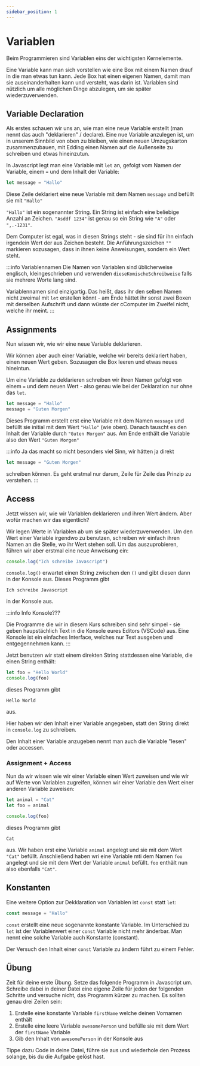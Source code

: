```yaml
---
sidebar_position: 1
---
```


# Variablen

Beim Programmieren sind Variablen eins der wichtigsten Kernelemente.

Eine Variable kann man sich vorstellen wie eine Box mit einem Namen drauf in die man etwas tun kann. Jede Box hat einen eigenen Namen, damit man sie auseinanderhalten kann und versteht, was darin ist. Variablen sind nützlich um alle möglichen Dinge abzulegen, um sie später wiederzuverwenden.

## Variable Declaration

Als erstes schauen wir uns an, wie man eine neue Variable erstellt (man nennt das auch "deklarieren" / declare). Eine nue Variable anzulegen ist, um in unserem Sinnbild von oben zu bleiben, wie einen neuen Umzugskarton zusammenzubauen, mit Edding einen Namen auf die Außenseite zu schreiben und etwas hineinzutun.

In Javascript legt man eine Variable mit `let` an, gefolgt vom Namen der Variable, einem `=` und dem Inhalt der Variable:

```js
let message = "Hallo"
```

Diese Zeile deklariert eine neue Variable mit dem Namen `message` und befüllt sie mit `"Hallo"`

`"Hallo"` ist ein sogenannter String. Ein String ist einfach eine beliebige Anzahl an Zeichen. `"Asddf 1234"` ist genau so ein String wie `"A"` oder `",.-1231"`.

Dem Computer ist egal, was in diesen Strings steht - sie sind für ihn einfach irgendein Wert der aus Zeichen besteht. Die Anführungszeichen `""` markieren sozusagen, dass in ihnen keine Anweisungen, sondern ein Wert steht.

:::info Variablennamen
Die Namen von Variablen sind üblicherweise englisch, kleingeschrieben und verwenden `dieseKomischeSchreibweise` falls sie mehrere Worte lang sind.

Variablennamen sind einzigartig. Das heißt, dass ihr den selben Namen nicht zweimal mit `let` erstellen könnt - am Ende hättet ihr sonst zwei Boxen mit derselben Aufschrift und dann wüsste der cComputer im Zweifel nicht, welche ihr meint.
:::

## Assignments

Nun wissen wir, wie wir eine neue Variable deklarieren.

Wir können aber auch einer Variable, welche wir bereits deklariert haben, einen neuen Wert geben. Sozusagen die Box leeren und etwas neues hineintun.

Um eine Variable zu deklarieren schreiben wir ihren Namen gefolgt von einem `=` und dem neuen Wert - also genau wie bei der Deklaration nur ohne das `let`.

```js
let message = "Hallo"
message = "Guten Morgen"
```

Dieses Programm erstellt erst eine Variable mit dem Namen `message` und befüllt sie initial mit dem Wert `"Hallo"` (wie oben). Danach tauscht es den Inhalt der Variable durch `"Guten Morgen"` aus. Am Ende enthält die Variable also den Wert `"Guten Morgen"`

:::info
Ja das macht so nicht besonders viel Sinn, wir hätten ja direkt

```js
let message = "Guten Morgen"
```

schreiben können. Es geht erstmal nur darum, Zeile für Zeile das Prinzip zu verstehen.
:::

## Access

Jetzt wissen wir, wie wir Variablen deklarieren und ihren Wert ändern. Aber wofür machen wir das eigentlich?

Wir legen Werte in Variablen ab um sie später wiederzuverwenden. Um den Wert einer Variable irgendwo zu benutzen, schreiben wir einfach ihren Namen an die Stelle, wo ihr Wert stehen soll. Um das auszuprobieren, führen wir aber erstmal eine neue Anweisung ein:

```js
console.log("Ich schreibe Javascript")
```

`console.log()` erwartet einen String zwischen den `()` und gibt diesen dann in der Konsole aus. Dieses Programm gibt

```
Ich schreibe Javascript
```

in der Konsole aus.

:::info Info Konsole???

Die Programme die wir in diesem Kurs schreiben sind sehr simpel - sie geben haupstächlich Text in die Konsole eures Editors (VSCode) aus. Eine Konsole ist ein einfaches Interface, welches nur Text ausgeben und entgegennehmen kann.
:::

Jetzt benutzen wir statt einem direkten String stattdessen eine Variable, die einen String enthält:

```js
let foo = "Hello World"
console.log(foo)
```

dieses Programm gibt

```
Hello World
```

aus.

Hier haben wir den Inhalt einer Variable angegeben, statt den String direkt in `console.log` zu schreiben.

Den Inhalt einer Variable anzugeben nennt man auch die Variable "lesen" oder accessen.

### Assignment + Access

Nun da wir wissen wie wir einer Variable einen Wert zuweisen und wie wir auf Werte von Variablen zugreifen, können wir einer Variable den Wert einer anderen Variable zuweisen:

```js
let animal = "Cat"
let foo = animal

console.log(foo)
```

dieses Programm gibt

```
Cat
```

aus. Wir haben erst eine Variable `animal` angelegt und sie mit dem Wert `"Cat"` befüllt. Anschließend haben wri eine Variable mti dem Namen `foo` angelegt und sie mit dem Wert der Variable `animal` befüllt. `foo` enthält nun also ebenfalls `"Cat"`.

## Konstanten

Eine weitere Option zur Dekklaration von Variablen ist `const` statt `let`:

```js
const message = "Hallo"
```

`const` erstellt eine neue sogenannte konstante Variable. Im Unterschied zu `let` ist der Variablenwert
einer `const` Variable nicht mehr änderbar. Man nennt eine solche Variable auch Konstante (constant).

Der Versuch den Inhalt einer `const` Variable zu ändern führt zu einem Fehler.

## Übung

Zeit für deine erste Übung. Setze das folgende Programm in Javascript um. Schreibe dabei in deiner Datei eine eigene Zeile für jeden der folgenden Schritte und versuche nicht, das Programm kürzer zu machen. Es sollten genau drei Zeilen sein:

1. Erstelle eine konstante Variable `firstName` welche deinen Vornamen enthält
2. Erstelle eine leere Variable `awesomePerson` und befülle sie mit dem Wert der `firstName` Variable
3. Gib den Inhalt von `awesomePerson` in der Konsole aus

Tippe dazu Code in deine Datei, führe sie aus und wiederhole den Prozess solange, bis du die Aufgabe gelöst hast.
